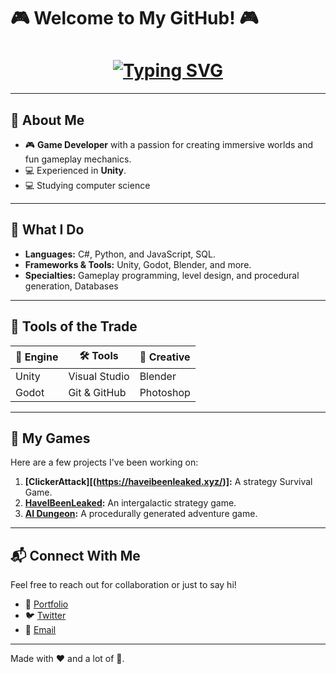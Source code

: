 # 🎮 Welcome to My GitHub! 🎮

<h1 align="center">
  <a href="https://github.com/your-username" target="_blank">
    <img src="https://readme-typing-svg.demolab.com?font=Press+Start+2P&pause=1000&color=4FFBDF&center=true&vCenter=true&width=435&lines=Hi%2C+I'm+a+Game+Developer!;I+create+fun+and+immersive+games.;Coding+is+my+superpower!;Let's+build+something+amazing." alt="Typing SVG" />
  </a>
</h1>

---

## 🌟 About Me
- 🎮 **Game Developer** with a passion for creating immersive worlds and fun gameplay mechanics.
- 💻 Experienced in **Unity**.
- 💻 Studying computer science


---

## 🚀 What I Do
- **Languages:** C#, Python, and JavaScript, SQL.
- **Frameworks & Tools:** Unity, Godot, Blender, and more.
- **Specialties:** Gameplay programming, level design, and procedural generation, Databases

---

## 🔧 Tools of the Trade
| 🚀 Engine        | 🛠️ Tools        | 🎨 Creative   |
|------------------|------------------|----------------|
| Unity            | Visual Studio    | Blender        |
| Godot            | Git & GitHub     | Photoshop      |


---

## 🌌 My Games
Here are a few projects I've been working on:
1. **[ClickerAttack][(https://haveibeenleaked.xyz/)]:** A strategy Survival Game.
2. **[HaveIBeenLeaked]((https://haveibeenleaked.xyz/)):** An intergalactic strategy game.
3. **[AI Dungeon](https://github.com/your-username/ai-dungeon):** A procedurally generated adventure game.

---

## 📬 Connect With Me
Feel free to reach out for collaboration or just to say hi!
- 💼 [Portfolio](https://your-portfolio-link.com)
- 🐦 [Twitter](https://twitter.com/your-handle)
- 💌 [Email](mailto:your-email@example.com)

---

Made with ❤️ and a lot of 🧠.

